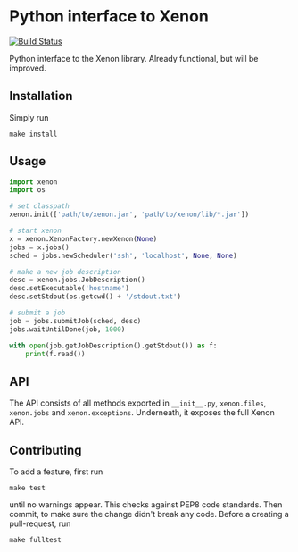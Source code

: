 # Python interface to Xenon

[![Build Status](https://travis-ci.org/NLeSC/pyxenon.svg?branch=master)](https://travis-ci.org/NLeSC/pyxenon)

Python interface to the Xenon library. Already functional, but will be improved.

## Installation

Simply run

    make install

## Usage

```python
import xenon
import os

# set classpath
xenon.init(['path/to/xenon.jar', 'path/to/xenon/lib/*.jar'])

# start xenon
x = xenon.XenonFactory.newXenon(None)
jobs = x.jobs()
sched = jobs.newScheduler('ssh', 'localhost', None, None)

# make a new job description
desc = xenon.jobs.JobDescription()
desc.setExecutable('hostname')
desc.setStdout(os.getcwd() + '/stdout.txt')

# submit a job
job = jobs.submitJob(sched, desc)
jobs.waitUntilDone(job, 1000)

with open(job.getJobDescription().getStdout()) as f:
    print(f.read())
```

## API

The API consists of all methods exported in `__init__.py`, `xenon.files`, `xenon.jobs` and `xenon.exceptions`. 
Underneath, it exposes the full Xenon API.

## Contributing

To add a feature, first run

    make test

until no warnings appear. This checks against PEP8 code standards. Then commit, to make sure the change didn't break any code. Before a creating a pull-request, run

    make fulltest
